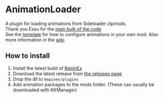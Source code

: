 # AnimationLoader
A plugin for loading animations from Sideloader zipmods.  
Thank you Essu for the [main bulk of the code](https://github.com/IllusionMods/AnimationLoader/commit/402c02af3bbb5a6e1b3015bd0caa3f0a7db618fc)  
See the [template](template.xml) for how to configure animations in your own mod.
Also more information in the [wiki](https://github.com/IllusionMods/AnimationLoader/wiki/manifest.xml).

## How to install
1. Install the latest build of [BepInEx](https://github.com/BepInEx/BepInEx/releases)
2. Download the latest release from [the releases page](../../releases)
3. Drop the dll to `bepinex/plugins`
4. Add animation packages to the mods folder. (These can usually be downloaded with KKManager)
